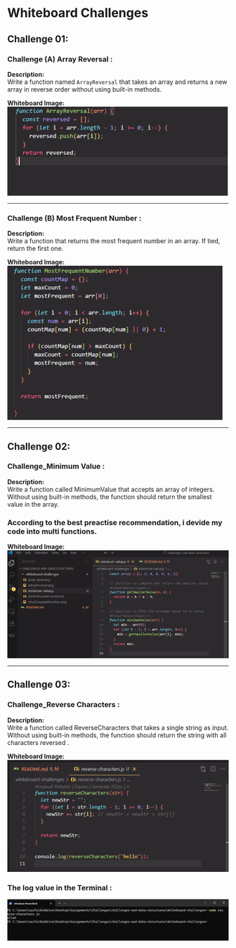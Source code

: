 # Whiteboard Challenges

## Challenge 01:

### Challenge (A) Array Reversal :

**Description:**  
Write a function named `ArrayReversal` that takes an array and returns a new array in reverse order without using built-in methods.

**Whiteboard Image:**  
![Array Reversal Whiteboard](./whiteboard-challenges/ArrayReversal.png)

---

### Challenge (B) Most Frequent Number :

**Description:**  
Write a function that returns the most frequent number in an array. If tied, return the first one.

**Whiteboard Image:**  
![Most Frequent Number Whiteboard](./whiteboard-challenges/MostFrequentNumber.png)

---

## Challenge 02:

### Challenge_Minimum Value :

**Description:**  
Write a function called MinimumValue that accepts an array of integers. Without using built-in methods, the function should return the smallest value in the array.

### According to the best preactise recommendation, i devide my code into multi functions.

**Whiteboard Image:**  
![Minimum Value Whiteboard](./whiteboard-challenges/MinimumValue.png)

---

## Challenge 03:

### Challenge_Reverse Characters :

**Description:**  
Write a function called ReverseCharacters that takes a single string as input. Without using built-in methods, the function should return the string with all characters reversed .

**Whiteboard Image:**
![Reversed Characters Whiteboard](./whiteboard-challenges/ReversedCharacters.png)

### The log value in the Terminal :

![Code in Terminal](./whiteboard-challenges/Terminal.png)
